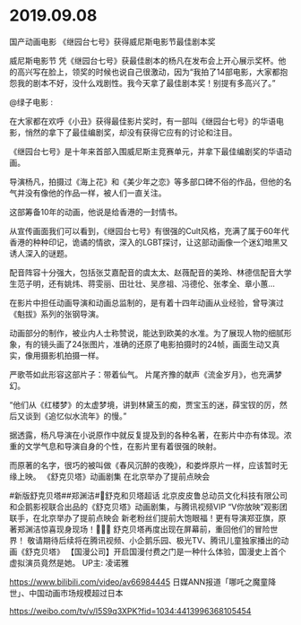 # 2019.09.08

国产动画电影 《继园台七号》获得威尼斯电影节最佳剧本奖

威尼斯电影节 凭《继园台七号》获最佳剧本的杨凡在发布会上开心展示奖杯。他的高兴写在脸上，领奖的时候也说自己很激动，因为“我拍了14部电影，大家都抱怨我的剧本不好，没什么戏剧性。我今天拿了最佳剧本奖！别提有多高兴了。”


@绿子电影 :

在大家都在欢呼《小丑》获得最佳影片奖时，有一部叫《继园台七号》的华语电影，悄然的拿下了最佳编剧奖，却没有获得它应有的讨论和注目。

《继园台七号》是十年来首部入围威尼斯主竞赛单元，并拿下最佳编剧奖的华语动画。

导演杨凡，拍摄过《海上花》和《美少年之恋》等多部口碑不俗的作品，但他的名气并没有像他的作品一样，被人们一直关注。

这部筹备10年的动画，他说是给香港的一封情书。

从宣传画面我们可以看到，《继园台七号》有很强的Cult风格，充满了属于60年代香港的种种印记，诡谲的情欲，深入的LGBT探讨，让这部动画像一个迷幻暗黑又诱人深入的谜题。

配音阵容十分强大，包括张艾嘉配音的虞太太、赵薇配音的美玲、林德信配音大学生范子明，还有姚炜、蒋雯丽、田壮壮、吴彦祖、冯德伦、张孝全、章小蕙…

在影片中担任动画导演和动画总监制的，是有着十四年动画从业经验，曾导演过《魁拔》系列的张钢导演。

动画部分的制作，被业内人士称赞说，能达到欧美的水准。为了展现人物的细腻形象，有的镜头画了24张图片，准确的还原了电影拍摄时的24帧，画面生动又真实，像用摄影机拍摄一样。

严歌苓如此形容这部片子：带着仙气。
片尾齐豫的献声《流金岁月》，也充满梦幻。

“他们从《红楼梦》的太虚梦境，讲到林黛玉的痴，贾宝玉的迷，薛宝钗的厉，然后又谈到《追忆似水流年》的慢。”

据透露，杨凡导演在小说原作中就反复提及到的各种名著，在影片中亦有体现。浓重的文学气息和导演自身的个性，在影片里有着很强的映射。

而原著的名字，很巧的被叫做《春风沉醉的夜晚》，和娄烨原片一样，应该暂时无缘上映。
《舒克贝塔》动画剧集 在北京举办了提前点映会

#新版舒克贝塔##郑渊洁#舒克和贝塔超话
北京皮皮鲁总动员文化科技有限公司和企鹅影视联合出品的《舒克贝塔》动画剧集，与腾讯视频VIP “V你放映”观影团联手，在北京举办了提前点映会
新老粉丝们提前大饱眼福！更有导演郑亚旗，原著郑渊洁惊喜现身现场！🎉🎉🎉
舒克贝塔再度出现在屏幕前，重回他们的冒险世界！
敬请期待后续将在腾讯视频、小企鹅乐园、极光TV、腾讯儿童独家播出的动画《舒克贝塔》
 【国漫公司】开启国漫付费之门是一种什么体验，国漫史上首个虚拟演员竟然是她。 UP主: 凌诺雅

https://www.bilibili.com/video/av66984445
日媒ANN报道「哪吒之魔童降世」、中国动画市场规模超过日本

https://weibo.com/tv/v/I5S9q3XPK?fid=1034:4413996368105454
 